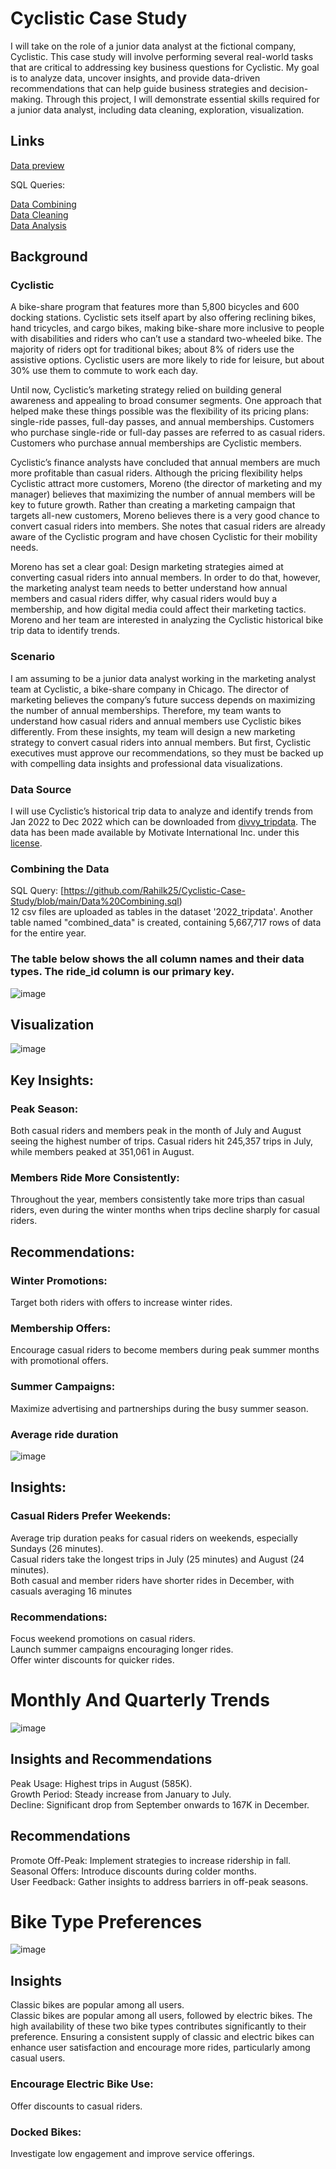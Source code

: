# Cyclistic Case Study

I will take on the role of a junior data analyst at the fictional company, Cyclistic. This case study will involve performing several real-world tasks that are critical to addressing key business questions for Cyclistic. My goal is to analyze data, uncover insights, and provide data-driven recommendations that can help guide business strategies and decision-making. Through this project, I will demonstrate essential skills required for a junior data analyst, including data cleaning, exploration, visualization.

## Links

[Data preview](https://github.com/Rahilk25/Cyclistic-Case-Study/blob/main/cyclistic_combined_preview.csv)

SQL Queries: 

[ Data Combining](https://github.com/Rahilk25/Cyclistic-Case-Study/blob/main/Data%20Combining.sql)  
[ Data Cleaning](https://github.com/Rahilk25/Cyclistic-Case-Study/blob/main/Data%20Cleaning.sql)  
[ Data Analysis](https://github.com/Rahilk25/Cyclistic-Case-Study/blob/main/Data%20Analysis.sql)


## Background
### Cyclistic
A bike-share program that features more than 5,800 bicycles and 600 docking stations. Cyclistic sets itself apart by also offering reclining bikes, hand tricycles, and cargo bikes, making bike-share more inclusive to people with disabilities and riders who can’t use a standard two-wheeled bike. The majority of riders opt for traditional bikes; about 8% of riders use the assistive options. Cyclistic users are more likely to ride for leisure, but about 30% use them to commute to work each day.   
  
Until now, Cyclistic’s marketing strategy relied on building general awareness and appealing to broad consumer segments. One approach that helped make these things possible was the flexibility of its pricing plans: single-ride passes, full-day passes, and annual memberships. Customers who purchase single-ride or full-day passes are referred to as casual riders. Customers who purchase annual memberships are Cyclistic members.  
  
Cyclistic’s finance analysts have concluded that annual members are much more profitable than casual riders. Although the pricing flexibility helps Cyclistic attract more customers, Moreno (the director of marketing and my manager) believes that maximizing the number of annual members will be key to future growth. Rather than creating a marketing campaign that targets all-new customers, Moreno believes there is a very good chance to convert casual riders into members. She notes that casual riders are already aware of the Cyclistic program and have chosen Cyclistic for their mobility needs.  

Moreno has set a clear goal: Design marketing strategies aimed at converting casual riders into annual members. In order to do that, however, the marketing analyst team needs to better understand how annual members and casual riders differ, why casual riders would buy a membership, and how digital media could affect their marketing tactics. Moreno and her team are interested in analyzing the Cyclistic historical bike trip data to identify trends.  

### Scenario
I am assuming to be a junior data analyst working in the marketing analyst team at Cyclistic, a bike-share company in Chicago. The director of marketing believes the company’s future success depends on maximizing the number of annual memberships. Therefore, my team wants to understand how casual riders and annual members use Cyclistic bikes differently. From these insights, my team will design a new marketing strategy to convert casual riders into annual members. But first, Cyclistic executives must approve our recommendations, so they must be backed up with compelling data insights and professional data visualizations.

### Data Source
I will use Cyclistic’s historical trip data to analyze and identify trends from Jan 2022 to Dec 2022 which can be downloaded from [divvy_tripdata](https://divvy-tripdata.s3.amazonaws.com/index.html). The data has been made available by Motivate International Inc. under this [license](https://www.divvybikes.com/data-license-agreement).

### Combining the Data
SQL Query: [https://github.com/Rahilk25/Cyclistic-Case-Study/blob/main/Data%20Combining.sql)  
12 csv files are uploaded as tables in the dataset '2022_tripdata'. Another table named "combined_data" is created, containing 5,667,717 rows of data for the entire year. 


### The table below shows the all column names and their data types. The __ride_id__ column is our primary key.  
![image](https://github.com/user-attachments/assets/3ace399f-8391-4ab2-b93f-ce067df6fd30)

## Visualization
![image](https://github.com/user-attachments/assets/dd54fbd2-f4d0-4b93-90e3-8045f380b17f)

## Key Insights:
### Peak Season: 
Both casual riders and members peak in the month of July and August seeing the highest number of trips. Casual riders hit 245,357 trips in July, while members peaked at 351,061 in August.

### Members Ride More Consistently:
Throughout the year, members consistently take more trips than casual riders, even during the winter months when trips decline sharply for casual riders.

## Recommendations:
### Winter Promotions: 
Target both riders with offers to increase winter rides.
### Membership Offers:
Encourage casual riders to become members during peak summer months with promotional offers.
### Summer Campaigns: 
Maximize advertising and partnerships during the busy summer season.

### Average ride duration
![image](https://github.com/user-attachments/assets/bf6ea2a2-61ae-44f7-a993-0470017d6700)


## Insights:
### Casual Riders Prefer Weekends: 
Average trip duration peaks for casual riders on weekends, especially Sundays (26 minutes).       
Casual riders take the longest trips in July (25 minutes) and August (24 minutes).      
Both casual and member riders have shorter rides in December, with casuals averaging 16 minutes      

### Recommendations:
Focus weekend promotions on casual riders.      
Launch summer campaigns encouraging longer rides.   
Offer winter discounts for quicker rides.

# Monthly And Quarterly Trends


![image](https://github.com/user-attachments/assets/a7f57aa0-c89c-48bc-8e2d-9d342fe3d9b4)


## Insights and Recommendations
Peak Usage: Highest trips in August (585K).  
Growth Period: Steady increase from January to July.  
Decline: Significant drop from September onwards to 167K in December.

## Recommendations
Promote Off-Peak: Implement strategies to increase ridership in fall.  
Seasonal Offers: Introduce discounts during colder months.  
User Feedback: Gather insights to address barriers in off-peak seasons.

# Bike Type Preferences


![image](https://github.com/user-attachments/assets/7415be21-f836-4684-99ea-6ac68c295597)

## Insights 
Classic bikes are popular among all users.  
Classic bikes are popular among all users, followed by electric bikes. The high availability of these two bike types contributes significantly to their preference. Ensuring a consistent supply of classic and electric bikes can enhance user satisfaction and encourage more rides, particularly among casual users.    
### Encourage Electric Bike Use:
Offer discounts to casual riders.  
### Docked Bikes: 
Investigate low engagement and improve service offerings.


















